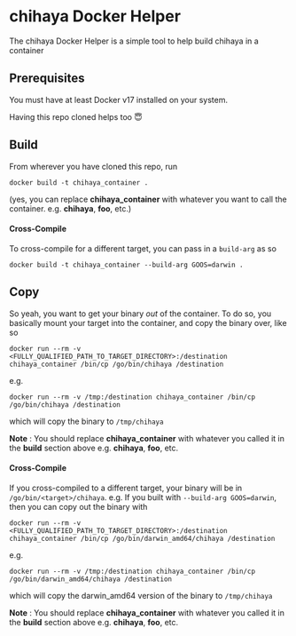 # chihaya Docker Helper

The chihaya Docker Helper is a simple tool to help build chihaya in a container

## Prerequisites

You must have at least Docker v17 installed on your system.

Having this repo cloned helps too 😇

## Build
From wherever you have cloned this repo, run

`docker build -t chihaya_container .`

(yes, you can replace **chihaya_container** with whatever you want to call the container.  e.g. **chihaya**, **foo**, etc.)

#### Cross-Compile
To cross-compile for a different target, you can pass in a `build-arg` as so

`docker build -t chihaya_container --build-arg GOOS=darwin .`

## Copy
So yeah, you want to get your binary _out_ of the container. To do so, you basically mount your target into the container, and copy the binary over, like so


`docker run --rm -v <FULLY_QUALIFIED_PATH_TO_TARGET_DIRECTORY>:/destination chihaya_container /bin/cp /go/bin/chihaya /destination`

e.g.

`docker run --rm -v /tmp:/destination chihaya_container /bin/cp /go/bin/chihaya /destination`

which will copy the binary to `/tmp/chihaya`

**Note** : You should replace **chihaya_container** with whatever you called it in the **build** section above  e.g. **chihaya**, **foo**, etc.

#### Cross-Compile
If you cross-compiled to a different target, your binary will be in `/go/bin/<target>/chihaya`.  e.g. If you built with `--build-arg GOOS=darwin`, then you can copy out the binary with

`docker run --rm -v <FULLY_QUALIFIED_PATH_TO_TARGET_DIRECTORY>:/destination chihaya_container /bin/cp /go/bin/darwin_amd64/chihaya /destination`

e.g.

`docker run --rm -v /tmp:/destination chihaya_container /bin/cp /go/bin/darwin_amd64/chihaya /destination` 

which will copy the darwin_amd64 version of the binary to `/tmp/chihaya`

**Note** : You should replace **chihaya_container** with whatever you called it in the **build** section above  e.g. **chihaya**, **foo**, etc.
